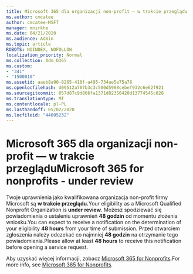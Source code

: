 ```yaml
---
title: Microsoft 365 dla organizacji non-profit — w trakcie przeglądu
ms.author: cmcatee
author: cmcatee-MSFT
manager: mnirkhe
ms.date: 04/21/2020
ms.audience: Admin
ms.topic: article
ROBOTS: NOINDEX, NOFOLLOW
localization_priority: Normal
ms.collection: Adm_O365
ms.custom:
- "341"
- "1500010"
ms.assetid: aaeb8a90-8265-410f-a495-734ae5e75a76
ms.openlocfilehash: d09512a707b3c3c500d5908cebef932c6e62f921
ms.sourcegitcommit: 057d87c9d866fa1371d02350420d13774545c028
ms.translationtype: MT
ms.contentlocale: pl-PL
ms.lasthandoff: 05/02/2020
ms.locfileid: "44005232"
---
```

# <a name="microsoft-365-for-nonprofits---under-review"></a><span data-ttu-id="ecd8b-102">Microsoft 365 dla organizacji non-profit — w trakcie przeglądu</span><span class="sxs-lookup"><span data-stu-id="ecd8b-102">Microsoft 365 for nonprofits - under review</span></span>

<span data-ttu-id="ecd8b-103">Twoje uprawnienia jako kwalifikowana organizacja non-profit firmy Microsoft są **w trakcie przeglądu.**</span><span class="sxs-lookup"><span data-stu-id="ecd8b-103">Your eligibility as a Microsoft Qualified Nonprofit Organization is **under review**.</span></span> <span data-ttu-id="ecd8b-104">Możesz spodziewać się powiadomienia o ustaleniu uprawnień **48 godzin** od momentu złożenia wniosku.</span><span class="sxs-lookup"><span data-stu-id="ecd8b-104">You can expect to receive a notification on the determination of your eligibility **48 hours** from your time of submission.</span></span> <span data-ttu-id="ecd8b-105">Przed otwarciem zgłoszenia należy odczekać co najmniej **48 godzin** na otrzymanie tego powiadomienia.</span><span class="sxs-lookup"><span data-stu-id="ecd8b-105">Please allow at least **48 hours** to receive this notification before opening a service request.</span></span> 

<span data-ttu-id="ecd8b-106">Aby uzyskać więcej informacji, zobacz [Microsoft 365 for Nonprofits](https://www.microsoft.com/nonprofits/microsoft-365).</span><span class="sxs-lookup"><span data-stu-id="ecd8b-106">For more info, see [Microsoft 365 for Nonprofits](https://www.microsoft.com/nonprofits/microsoft-365).</span></span> 
